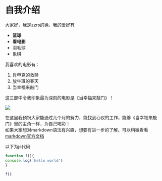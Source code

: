 # 自我介绍
大家好，我是zzrs的徐，我的爱好有
* **篮球**
* **看电影**
* 羽毛球
* 象棋

我喜欢的电影有：
1. 肖申克的救赎
2. 放牛班的春天
3. 当幸福来敲门

这三部中令我印象最为深刻的电影是《当幸福来敲门》！  

![](https://img0.baidu.com/it/u=4060345836,3883017493&fm=253&fmt=auto&app=138&f=JPEG?w=500&h=600)  

在这里我预祝大家能通过几个月的努力，能找到心仪的工作，能够《当幸福来敲门》里的主角一样，为自己喝彩！  
如果大家想对markdown语法有兴趣，想要有进一步的了解，可以稍微看看[markdown官方文档](https://markdown.com.cn/basic-syntax/paragraphs.html)

以下为js代码
```javascript
function f(){
console.log('hello world')
}

f()
```
